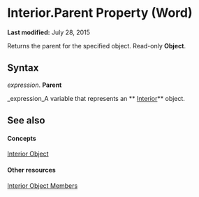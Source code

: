 
# Interior.Parent Property (Word)

 **Last modified:** July 28, 2015

Returns the parent for the specified object. Read-only  **Object**.

## Syntax

 _expression_. **Parent**

 _expression_A variable that represents an  ** [Interior](6fc3e311-a7c9-bfa9-7459-9cea177b08e5.md)** object.


## See also


#### Concepts


 [Interior Object](6fc3e311-a7c9-bfa9-7459-9cea177b08e5.md)
#### Other resources


 [Interior Object Members](a528e045-afab-9205-a5cd-1a7dd9b36e9b.md)

